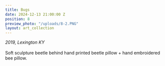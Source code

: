 ```yaml
---
title: Bugs
date: 2024-12-13 21:00:00 Z
position: 8
preview_photo: "/uploads/8-2.PNG"
layout: art_collection
---
```


*2019, Lexington KY* <br>
<br>
Soft sculpture beetle behind hand printed beetle pillow + hand embroidered bee pillow. 